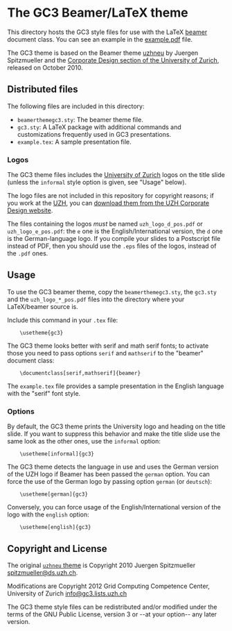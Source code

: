 The GC3 Beamer/LaTeX theme
==========================

This directory hosts the GC3 style files for use with the LaTeX
[beamer][1] document class.  You can see an example in the
[example.pdf](https://github.com/gc3-uzh-ch/beamer-theme-gc3/blob/master/example.pdf?raw=true)
file.

The GC3 theme is based on the Beamer theme [uzhneu][2] by Juergen
Spitzmueller and the [Corporate Design section of the University of Zurich][3],
released on October 2010.


Distributed files
-----------------

The following files are included in this directory:

* `beamerthemegc3.sty`: The beamer theme file.
* `gc3.sty`: A LaTeX package with additional commands and customizations frequently used in GC3 presentations.
* `example.tex`: A sample presentation file.

### Logos

The GC3 theme files includes the [University of Zurich][uzh] logos on the
title slide (unless the `informal` style option is given, see "Usage"
below).

The logo files are not included in this repository for copyright
reasons; if you work at the [UZH][uzh], you can
[download them from the UZH Corporate Design website][logos].

The files containing the logos _must_ be named `uzh_logo_d_pos.pdf` or
`uzh_logo_e_pos.pdf`: the `e` one is the English/International
version, the `d` one is the German-language logo.  If you compile your
slides to a Postscript file instead of PDF, then you should use the
`.eps` files of the logos, instead of the `.pdf` ones.


Usage
-----

To use the GC3 beamer theme, copy the `beamerthemegc3.sty`, the
`gc3.sty` and the `uzh_logo_*_pos.pdf` files into the directory where
your LaTeX/beamer source is.

Include this command in your `.tex` file:

        \usetheme{gc3}

The GC3 theme looks better with serif and math serif fonts; to
activate those you need to pass options `serif` and `mathserif` to the
"beamer" document class:

        \documentclass[serif,mathserif]{beamer}

The `example.tex` file provides a sample presentation in the English
language with the "serif" font style.

### Options

By default, the GC3 theme prints the University logo and heading on
the title slide.  If you want to suppress this behavior and make the
title slide use the same look as the other ones, use the `informal`
option:

        \usetheme[informal]{gc3}

The GC3 theme detects the language in use and uses the German version
of the UZH logo if Beamer has been passed the `german` option.  You
can force the use of the German logo by passing option `german` (or
`deutsch`):

        \usetheme[german]{gc3}

Conversely, you can force usage of the English/International version
of the logo with the `english` option:

        \usetheme[english]{gc3}



Copyright and License
---------------------

The original [`uzhneu` theme][2] is Copyright 2010 Juergen Spitzmueller <spitzmueller@ds.uzh.ch>.

Modifications are Copyright 2012 Grid Computing Competence Center, University of Zurich <info@gc3.lists.uzh.ch>

The GC3 theme style files can be redistributed and/or modified under
the terms of the GNU Public License, version 3 or --at your option-- any
later version.


<!-- References: -->
[1]: https://bitbucket.org/rivanvx/beamer/wiki/Home
[2]: https://idcmslive01.uzh.ch/cd/live/vorlagenboerse/downloads.html#15
[3]: http://www.cd.uzh.ch/index.html

[uzh]: http://www.uzh.ch/
[logos]: http://www.cd.uzh.ch/downloads/logos.html

<!--  
 LocalWords:  english usetheme
 -->
